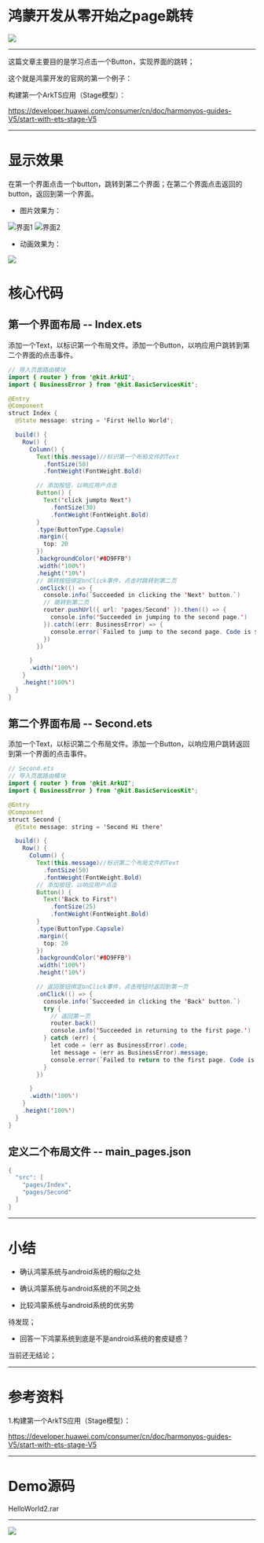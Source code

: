 # 鸿蒙开发从零开始之page跳转

<img src="../image/flower_002.png">

---

这篇文章主要目的是学习点击一个Button，实现界面的跳转；

这个就是鸿蒙开发的官网的第一个例子：

构建第一个ArkTS应用（Stage模型）：

https://developer.huawei.com/consumer/cn/doc/harmonyos-guides-V5/start-with-ets-stage-V5

---

#  显示效果

在第一个界面点击一个button，跳转到第二个界面；在第二个界面点击返回的button，返回到第一个界面。

- 图片效果为：

![界面1](界面1.png)  ![界面2](界面2.png)



- 动画效果为：

<img src="./page_jump.gif">


# 核心代码


## 第一个界面布局 -- Index.ets

添加一个Text，以标识第一个布局文件。添加一个Button，以响应用户跳转到第二个界面的点击事件。

```java
// 导入页面路由模块
import { router } from '@kit.ArkUI';
import { BusinessError } from '@kit.BasicServicesKit';

@Entry
@Component
struct Index {
  @State message: string = 'First Hello World';

  build() {
    Row() {
      Column() {
        Text(this.message)//标识第一个布局文件的Text
          .fontSize(50)
          .fontWeight(FontWeight.Bold)

        // 添加按钮，以响应用户点击
        Button() {
          Text('click jumpto Next')
            .fontSize(30)
            .fontWeight(FontWeight.Bold)
        }
        .type(ButtonType.Capsule)
        .margin({
          top: 20
        })
        .backgroundColor('#0D9FFB')
        .width('100%')
        .height('10%')
        // 跳转按钮绑定onClick事件，点击时跳转到第二页
        .onClick(() => {
          console.info(`Succeeded in clicking the 'Next' button.`)
          // 跳转到第二页
          router.pushUrl({ url: 'pages/Second' }).then(() => {
            console.info('Succeeded in jumping to the second page.')
          }).catch((err: BusinessError) => {
            console.error(`Failed to jump to the second page. Code is ${err.code}, message is ${err.message}`)
          })
        })

      }
      .width('100%')
    }
    .height('100%')
  }
}
```

## 第二个界面布局 -- Second.ets

添加一个Text，以标识第二个布局文件。添加一个Button，以响应用户跳转返回到第一个界面的点击事件。

```java
// Second.ets
// 导入页面路由模块
import { router } from '@kit.ArkUI';
import { BusinessError } from '@kit.BasicServicesKit';

@Entry
@Component
struct Second {
  @State message: string = 'Second Hi there'

  build() {
    Row() {
      Column() {
        Text(this.message)//标识第二个布局文件的Text
          .fontSize(50)
          .fontWeight(FontWeight.Bold)
        // 添加按钮，以响应用户点击
        Button() {
          Text('Back to First')
            .fontSize(25)
            .fontWeight(FontWeight.Bold)
        }
        .type(ButtonType.Capsule)
        .margin({
          top: 20
        })
        .backgroundColor('#0D9FFB')
        .width('100%')
        .height('10%')

        // 返回按钮绑定onClick事件，点击按钮时返回到第一页
        .onClick(() => {
          console.info(`Succeeded in clicking the 'Back' button.`)
          try {
            // 返回第一页
            router.back()
            console.info('Succeeded in returning to the first page.')
          } catch (err) {
            let code = (err as BusinessError).code;
            let message = (err as BusinessError).message;
            console.error(`Failed to return to the first page. Code is ${code}, message is ${message}`)
          }
        })

      }
      .width('100%')
    }
    .height('100%')
  }
}
```


## 定义二个布局文件 -- main_pages.json

```java
{
  "src": [
    "pages/Index",
    "pages/Second"
  ]
}

```

---

# 小结


- 确认鸿蒙系统与android系统的相似之处




- 确认鸿蒙系统与android系统的不同之处




- 比较鸿蒙系统与android系统的优劣势

待发现；



- 回答一下鸿蒙系统到底是不是android系统的套皮疑惑？

当前还无结论；

---

# 参考资料

1.构建第一个ArkTS应用（Stage模型）：

https://developer.huawei.com/consumer/cn/doc/harmonyos-guides-V5/start-with-ets-stage-V5

---

# Demo源码

HelloWorld2.rar


---

<img src="../image/harmony_os_001.png">


